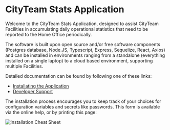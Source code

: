# CityTeam Stats Application

Welcome to the CityTeam Stats Application, designed to assist CityTeam
Facilities in accumulating daily operational statistics that need
to be reported to the Home Office periodically.

The software is built upon open source and/or free software components
(Postgres database, Node.JS, Typescript, Express, Sequelize, React, Axios)
and can be installed in environments ranging from a standalone (everything
installed on a single laptop) to a cloud based environment, supporting
multiple Facilities.

Detailed documentation can be found by following one of these links:
* [Installating the Application](./INSTALLATION.md)
* [Developer Support](./DEVELOPER.md)

The installation process encourages you to keep track of your choices for
configuration variables and secrets like passwords.  This form is available
via the online help, or by printing this page:

![Installation Cheat Sheet](./CHEATSHEET.png)
